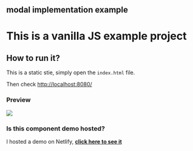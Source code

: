 ## modal implementation example

# This is a vanilla JS example project


## How to run it?
This is a static stie, simply open the `index.html` file.

Then check [http://localhost:8080/](http://localhost:8080/)


### Preview
![](preview-concept.png)


### Is this component demo hosted?

I hosted a demo on Netlify, **[click here to see it](https://visionary-monstera-f92d8e.netlify.app/)**
